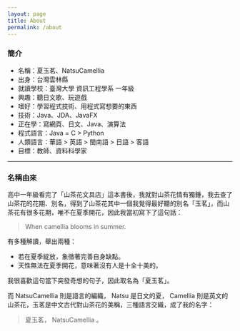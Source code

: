 ```yaml
---
layout: page
title: About
permalink: /about
---
```


### 簡介
- 名稱：夏玉茗、NatsuCamellia
- 出身：台灣雲林縣
- 就讀學校：臺灣大學 資訊工程學系 一年級
- 興趣：聽日文歌、玩遊戲
- 嗜好：學習程式技術、用程式寫想要的東西
- 技術：Java、JDA、JavaFX
- 正在學：寫網頁、日文、Java、演算法
- 程式語言：Java = C > Python
- 人類語言：華語 > 英語 > 閩南語 > 日語 > 客語
- 目標：教師、資料科學家

--- 

### 名稱由來

高中一年級看完了「山茶花文具店」這本書後，我就對山茶花情有獨鍾，我去查了山茶花的花期、別名，得到了山茶花其中一個我覺得最好聽的別名「玉茗」，而山茶花有很多花期，唯不在夏季開花，因此我當初寫下了這句話：

> When camellia blooms in summer.

有多種解讀，舉出兩種：

- 若在夏季綻放，象徵著完善自身缺點。
- 天性無法在夏季開花，意味著沒有人是十全十美的。

我很喜歡這句當下突發奇想的句子，因此取名為「夏玉茗」。

而 NatsuCamellia 則是語言的編織， Natsu 是日文的夏， Camellia 則是英文的山茶花，玉茗是中文古代對山茶花的美稱，三種語言交織，成了我的名字：

> 夏玉茗， NatsuCamellia 。